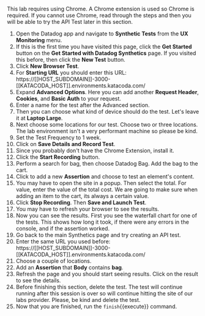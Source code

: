 This lab requires using Chrome. A Chrome extension is used so Chrome is required. If you cannot use Chrome, read through the steps and then you will be able to try the API Test later in this section.  


1.  Open the Datadog app and navigate to **Synthetic Tests** from the **UX Monitoring** menu.
2.  If this is the first time you have visited this page, click the **Get Started** button on the **Get Started with Datadog Synthetics** page. If you visited this before, then click the **New Test** button. 
3.  Click **New Browser Test**.
4.  For **Starting URL** you should enter this URL: https://[[HOST_SUBDOMAIN]]-3000-[[KATACODA_HOST]].environments.katacoda.com/
5.  Expand **Advanced Options**. Here you can add another **Request Header**, **Cookies**, and **Basic Auth** to your request.
6.  Enter a name for the test after the Advanced section.
7.  Then you can choose what kind of device should do the test. Let's leave it at **Laptop Large**.
8.  Next choose some locations for our test. Choose two or three locations. The lab environment isn't a very performant machine so please be kind. 
9.  Set the Test Frequency to 1 week.
10. Click on **Save Details and Record Test**.
11. Since you probably don't have the Chrome Extension, install it. 
12. Click the **Start Recording** button.
13. Perform a search for bag, then choose Datadog Bag. Add the bag to the cart. 
14. Click to add a new **Assertion** and choose to test an element's content. 
15. You may have to open the site in a popup. Then select the total. For value, enter the value of the total cost. We are going to make sure when adding an item to the cart, its always a certain value. 
16. Click **Stop Recording**. Then **Save and Launch Test**.
17. You may have to refresh your browser to see the results. 
18. Now you can see the results. First you see the waterfall chart for one of the tests. This shows how long it took, if there were any errors in the console, and if the assertion worked. 
19. Go back to the main Synthetics page and try creating an API test.
20. Enter the same URL you used before: https://[[HOST_SUBDOMAIN]]-3000-[[KATACODA_HOST]].environments.katacoda.com/
21. Choose a couple of locations. 
22. Add an **Assertion** that **Body** contains **bag**.
23. Refresh the page and you should start seeing results. Click on the result to see the details. 
24. Before finishing this section, delete the test. The test will continue running after this session is over so will continue hitting the site of our labs provider. Please, be kind and delete the test. 
25. Now that you are finished, run the `finish`{{execute}} command.
    